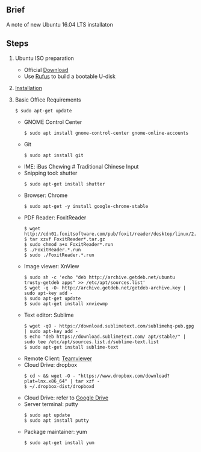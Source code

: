 ## Brief
A note of new Ubuntu 16.04 LTS installaton

## Steps
1. Ubuntu ISO preparation
    - Official [Download](http://releases.ubuntu.com/16.04/)
    - Use [Rufus](https://rufus.akeo.ie/) to build a bootable U-disk

2. [Installation](https://tutorials.ubuntu.com/tutorial/tutorial-install-ubuntu-desktop-1604#0)    
    
3. Basic Office Requirements
    ```
    $ sudo apt-get update
    ```
    - GNOME Control Center
        ```
        $ sudo apt install gnome-control-center gnome-online-accounts
        ```
    - Git
        ```
        $ sudo apt install git
        ```
    - IME: iBus Chewing # Traditional Chinese Input
    - Snipping tool: shutter
        ```
        $ sudo apt-get install shutter
        ```
    - Browser: Chrome
        ```
        $ sudo apt-get -y install google-chrome-stable
        ```
    - PDF Reader: FoxitReader
        ```
        $ wget http://cdn01.foxitsoftware.com/pub/foxit/reader/desktop/linux/2.x/2.1/en_us/FoxitReader2.1.0805_Server_x64_enu_Setup.run.tar.gz
        $ tar xzvf FoxitReader*.tar.gz
        $ sudo chmod a+x FoxitReader*.run
        $ ./FoxitReader.*.run
        $ sudo ./FoxitReader.*.run
        ```    
    - Image viewer: XnView
        ```    
        $ sudo sh -c 'echo "deb http://archive.getdeb.net/ubuntu trusty-getdeb apps" >> /etc/apt/sources.list'
        $ wget -q -O- http://archive.getdeb.net/getdeb-archive.key | sudo apt-key add -
        $ sudo apt-get update
        $ sudo apt-get install xnviewmp
        ```        
    - Text editor: Sublime
        ```
        $ wget -qO - https://download.sublimetext.com/sublimehq-pub.gpg | sudo apt-key add -
        $ echo "deb https://download.sublimetext.com/ apt/stable/" | sudo tee /etc/apt/sources.list.d/sublime-text.list
        $ sudo apt-get install sublime-text
        ```        
    - Remote Client: [Teamviewer](https://community.teamviewer.com/t5/Knowledge-Base/How-to-install-TeamViewer-on-Ubuntu/ta-p/45)         
    - Cloud Drive: dropbox
        ```
        $ cd ~ && wget -O - "https://www.dropbox.com/download?plat=lnx.x86_64" | tar xzf -
        $ ~/.dropbox-dist/dropboxd
        ```        
    - Cloud Drive: refer to [Google Drive](https://www.omgubuntu.co.uk/2016/08/use-google-drive-ubuntu-16-04-linux-desktops)
    - Server terminal: putty
        ```        
        $ sudo apt update
        $ sudo apt install putty
        ```        
    - Package maintainer: yum
        ```        
        $ sudo apt-get install yum
        ```        
        
        

